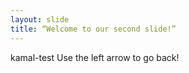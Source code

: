 ```yaml
---
layout: slide
title: “Welcome to our second slide!”
---
```

kamal-test
Use the left arrow to go back!
